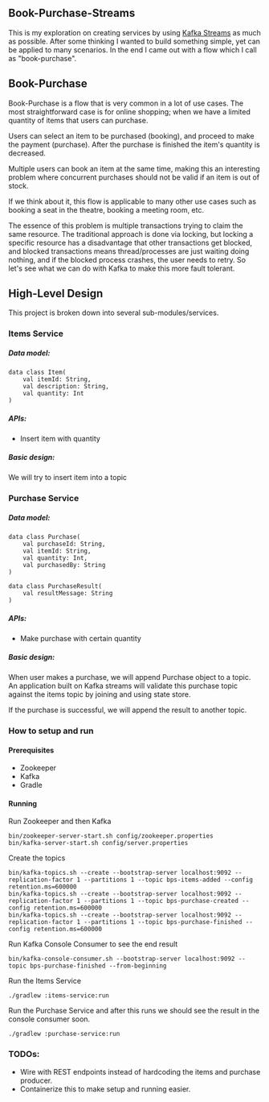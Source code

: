 Book-Purchase-Streams
---

This is my exploration on creating services by using [Kafka Streams](https://kafka.apache.org/documentation/streams/) as much as possible.
After some thinking I wanted to build something simple, yet can be applied to many scenarios. In the end I came out with a flow which I call as "book-purchase".


## Book-Purchase

Book-Purchase is a flow that is very common in a lot of use cases.
The most straightforward case is for online shopping; when we have a limited quantity of items that users can purchase.

Users can select an item to be purchased (booking), and proceed to make the payment (purchase).
After the purchase is finished the item's quantity is decreased.

Multiple users can book an item at the same time, making this an interesting problem where concurrent purchases should not be valid if an item is out of stock.

If we think about it, this flow is applicable to many other use cases such as booking a seat in the theatre, booking a meeting room, etc.

The essence of this problem is multiple transactions trying to claim the same resource. The traditional approach is done via locking, but locking a specific resource has a disadvantage that other transactions get blocked, and blocked transactions means thread/processes are just waiting doing nothing, and if the blocked process crashes, the user needs to retry.
So let's see what we can do with Kafka to make this more fault tolerant.

## High-Level Design

This project is broken down into several sub-modules/services.

### Items Service

##### Data model:
```
data class Item(
    val itemId: String,
    val description: String,
    val quantity: Int
)
```
##### APIs:

- Insert item with quantity

##### Basic design:

We will try to insert item into a topic

### Purchase Service

##### Data model:
```
data class Purchase(
    val purchaseId: String,
    val itemId: String,
    val quantity: Int,
    val purchasedBy: String
)

data class PurchaseResult(
    val resultMessage: String
)
```

##### APIs:

- Make purchase with certain quantity

##### Basic design:

When user makes a purchase, we will append Purchase object to a topic.
An application built on Kafka streams will validate this purchase topic against the items topic by joining and using state store.

If the purchase is successful, we will append the result to another topic.

### How to setup and run

#### Prerequisites

- Zookeeper
- Kafka
- Gradle

#### Running

Run Zookeeper and then Kafka 
```
bin/zookeeper-server-start.sh config/zookeeper.properties
bin/kafka-server-start.sh config/server.properties
```
Create the topics
```
bin/kafka-topics.sh --create --bootstrap-server localhost:9092 --replication-factor 1 --partitions 1 --topic bps-items-added --config retention.ms=600000
bin/kafka-topics.sh --create --bootstrap-server localhost:9092 --replication-factor 1 --partitions 1 --topic bps-purchase-created --config retention.ms=600000
bin/kafka-topics.sh --create --bootstrap-server localhost:9092 --replication-factor 1 --partitions 1 --topic bps-purchase-finished --config retention.ms=600000
```
Run Kafka Console Consumer to see the end result
```
bin/kafka-console-consumer.sh --bootstrap-server localhost:9092 --topic bps-purchase-finished --from-beginning
```
Run the Items Service
```
./gradlew :items-service:run
```
Run the Purchase Service and after this runs we should see the result in the console consumer soon.
```
./gradlew :purchase-service:run
```

### TODOs:

- Wire with REST endpoints instead of hardcoding the items and purchase producer.
- Containerize this to make setup and running easier.
